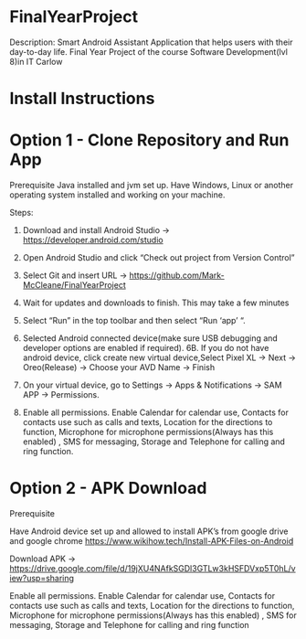 # FinalYearProject
Description:  Smart Android Assistant Application that helps users with their day-to-day life. Final Year Project of the course Software Development(lvl 8)in IT Carlow

# Install Instructions
# Option 1 - Clone Repository and Run App
Prerequisite 
Java installed and jvm set up.
Have Windows, Linux or another operating system installed and working on your machine.

Steps:

1.	Download and install Android Studio → https://developer.android.com/studio
 
2.	Open Android Studio and click “Check out project from Version Control”
 
3.	Select Git and insert URL →  https://github.com/Mark-McCleane/FinalYearProject
 
4.	Wait for updates and downloads to finish. This may take a few minutes
 
5.	Select “Run” in the top toolbar and then select “Run ‘app’ “.
 


 6.	Selected Android connected device(make sure USB debugging and developer options are enabled if required).
	6B. If you do not have android device, click create new virtual device,Select Pixel XL → Next → Oreo(Release) → Choose your AVD Name → Finish

7.	On your virtual device, go to Settings → Apps & Notifications → SAM APP → Permissions.

8. 	Enable all permissions. Enable Calendar for calendar use, Contacts for contacts use such as calls and texts, Location for the directions to function, Microphone for microphone permissions(Always has this enabled) , SMS for messaging, Storage and Telephone for calling and ring function.	
# Option 2 - APK Download

Prerequisite

Have Android device set up and allowed to install APK’s from google drive and google chrome https://www.wikihow.tech/Install-APK-Files-on-Android 

Download APK → https://drive.google.com/file/d/19jXU4NAfkSGDl3GTLw3kHSFDVxp5T0hL/view?usp=sharing

Enable all permissions. Enable Calendar for calendar use, Contacts for contacts use such as calls and texts, Location for the directions to function, Microphone for microphone permissions(Always has this enabled) , SMS for messaging, Storage and Telephone for calling and ring function
